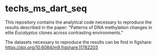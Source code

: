 # techs_ms_dart_seq

This repository contains the analytical code necessary to reproduce the results described in the paper: "Patterns of DNA methylation changes in elite _Eucalyptus_ clones across contrasting environments."

The datasets necessary to reproduce the results can be find in figshare: https://doi.org/10.6084/m9.figshare.11782203
